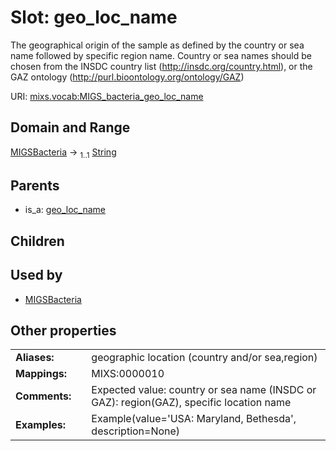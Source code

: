 
# Slot: geo_loc_name


The geographical origin of the sample as defined by the country or sea name followed by specific region name. Country or sea names should be chosen from the INSDC country list (http://insdc.org/country.html), or the GAZ ontology (http://purl.bioontology.org/ontology/GAZ)

URI: [mixs.vocab:MIGS_bacteria_geo_loc_name](https://w3id.org/mixs/vocab/MIGS_bacteria_geo_loc_name)


## Domain and Range

[MIGSBacteria](MIGSBacteria.md) &#8594;  <sub>1..1</sub> [String](types/String.md)

## Parents

 *  is_a: [geo_loc_name](geo_loc_name.md)

## Children


## Used by

 * [MIGSBacteria](MIGSBacteria.md)

## Other properties

|  |  |  |
| --- | --- | --- |
| **Aliases:** | | geographic location (country and/or sea,region) |
| **Mappings:** | | MIXS:0000010 |
| **Comments:** | | Expected value: country or sea name (INSDC or GAZ): region(GAZ), specific location name |
| **Examples:** | | Example(value='USA: Maryland, Bethesda', description=None) |

